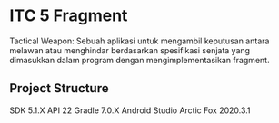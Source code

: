 # ITC 5 Fragment
 Tactical Weapon: Sebuah aplikasi untuk mengambil keputusan antara melawan atau menghindar
 berdasarkan spesifikasi senjata yang dimasukkan dalam program dengan mengimplementasikan
 fragment.

## Project Structure
 SDK 5.1.X API 22
 Gradle 7.0.X
 Android Studio Arctic Fox 2020.3.1
